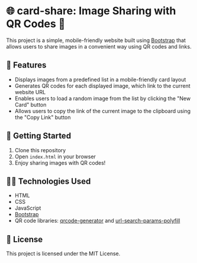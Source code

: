 # 🌐 card-share: Image Sharing with QR Codes 📸

This project is a simple, mobile-friendly website built using [Bootstrap](https://getbootstrap.com/) that allows users to share images in a convenient way using QR codes and links.

## 🎯 Features

- Displays images from a predefined list in a mobile-friendly card layout
- Generates QR codes for each displayed image, which link to the current website URL
- Enables users to load a random image from the list by clicking the "New Card" button
- Allows users to copy the link of the current image to the clipboard using the "Copy Link" button

## 🚀 Getting Started

1. Clone this repository
2. Open `index.html` in your browser
3. Enjoy sharing images with QR codes!

## 👩‍💻 Technologies Used

- HTML
- CSS
- JavaScript
- [Bootstrap](https://getbootstrap.com/)
- QR code libraries: [qrcode-generator](https://github.com/kazuhikoarase/qrcode-generator) and [url-search-params-polyfill](https://github.com/jerrybendy/url-search-params-polyfill)

## 📝 License

This project is licensed under the MIT License.
